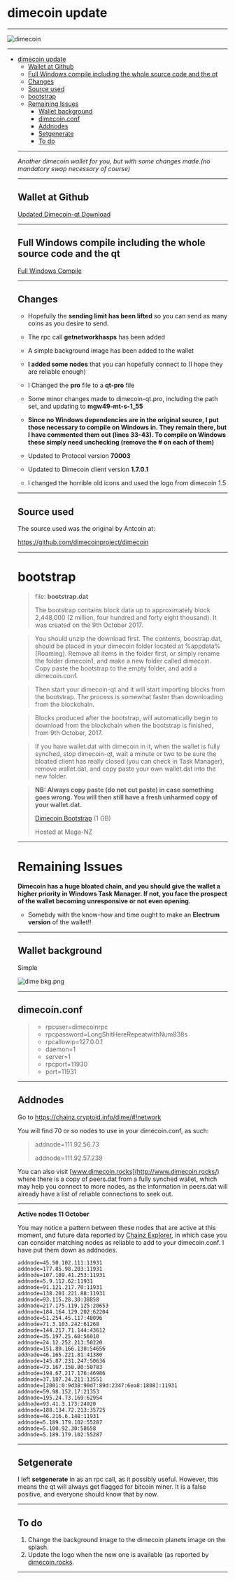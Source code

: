



**dimecoin update**
=========

----


![dimecoin](https://cdn.pbrd.co/images/GNQe2gQ.png)




-----


<ul>
<li><a href="#dimecoin-update">dimecoin update</a><ul>
<li><a href="#wallet-at-github">Wallet at Github</a></li>
<li><a href="#full-windows-compile-including-the-whole-source-code-and-the-qt">Full Windows compile including the whole source code and the qt</a></li>
<li><a href="#changes">Changes</a></li>
<li><a href="#source-used">Source used</a></li>
<li><a href="#bootstrap">bootstrap</a><ul>
</ul>
</li>
<li><a href="#remaining-issues">Remaining Issues</a><ul>
<li><a href="#wallet-background">Wallet background</a></li>
<li><a href="#dimecoinconf">dimecoin.conf</a></li>
<li><a href="#addnodes">Addnodes</a></li>
<li><a href="#setgenerate">Setgenerate</a></li>
<li><a href="#to-do">To do</a></li>
</ul>
</li>
</ul>


-----





*Another dimecoin wallet for you, but with some changes made.(no mandatory swap necessary of course)*


-----



Wallet at Github
-------------


[Updated Dimecoin-qt Download](https://github.com/dimecoinproject1/dimecoin1.7-qt/raw/master/Dimecoin-qt.zip)


-----

Full Windows compile including the whole source code and the qt
-------------

[Full Windows Compile](https://github.com/dimecoinproject1/Complete-Windows-Compile)


-----

Changes
-------------

- Hopefully the **sending limit has been lifted** so you can send as many coins as you desire to send.

- The rpc call **getnetworkhasps** has been added

- A simple background image has been added to the wallet

- **I added some nodes** that you can hopefully connect to (I hope they are reliable enough)


- I Changed the **pro** file to a **qt-pro** file

- Some minor changes made to dimecoin-qt.pro, including the path set, and updating to **mgw49-mt-s-1_55**

- **Since no Windows dependencies are in the original source, I put those necessary to compile on Windows in. They remain there, but I have commented them out (lines 33-43). To compile on Windows these simply need unchecking (remove the # on each of them)**

- Updated to Protocol version **70003**

- Updated to Dimecoin client version **1.7.0.1**

- I changed the horrible old icons and used the logo from dimecoin 1.5



-----

Source used
-------------

The source used was the original by Antcoin at: 

https://github.com/dimecoinproject/dimecoin


-----




bootstrap
=========



> file: **bootstrap.dat**
> 
> The bootstrap contains block data up to approximately block 2,448,000 (2 million, four hundred and forty eight thousand). It was created on the 9th October 2017. 

> You should unzip the download first. The contents, boostrap.dat, should be placed in your dimecoin folder located at %appdata% (Roaming). Remove all items in the folder first, or simply rename the folder dimecoin1, and make a new folder called dimecoin. Copy paste the bootstrap to  the empty folder, and add a dimecoin.conf. 

> Then start your dimecoin-qt and it will start importing blocks from the bootstrap. The process is somewhat faster than downloading from the blockchain. 

> Blocks produced after the bootstrap, will automatically begin to download from the blockchain when the bootstrap is finished, from 9th October, 2017.

> If you have wallet.dat with dimecoin in it, when the wallet is fully synched, stop dimecoin-qt, wait a minute or two to be sure the bloated client has really closed (you can check in Task Manager), remove wallet.dat, and copy paste your own wallet.dat into the new folder.

> **NB: Always copy paste (do not cut paste) in case something goes wrong. You will then still have a fresh unharmed copy of your wallet.dat.**
> 
> [Dimecoin Bootstrap](https://mega.nz/#!5nB1yYzb!DDRQAY8e5jOboZ23qgQ1OtKUlYFx82xEkmoipRMVkTU) (1 GB)
> 
> Hosted at Mega-NZ
> 
>


-----

**Remaining Issues**
=======================


**Dimecoin has a huge bloated chain, and you should give the wallet a higher priority in Windows Task Manager. If not, you face the prospect of the wallet becoming unresponsive or not even opening.**

- Somebdy with the know-how and time ought to make an **Electrum version** of the wallet!!


-----

Wallet background
-------------


Simple



![dime bkg.png](https://cdn.pbrd.co/images/GNQar5l.png)


-----



dimecoin.conf
--------------------

>- rpcuser=dimecoinrpc
>- rpcpassword=LongShitHereRepeatwithNum838s
>- rpcallowip=127.0.0.1
>- daemon=1
>- server=1
>- rpcport=11930
>- port=11931


-----

Addnodes
--------------------

Go to https://chainz.cryptoid.info/dime/#!network

You will find 70 or so nodes to use in your dimecoin.conf, as such:

> addnode=111.92.56.73
> 
> addnode=111.92.57.239



You can also visit [www.dimecoin.rocks](http://www.dimecoin.rocks/) where there is a copy of peers.dat from a fully synched wallet, which may help you connect to more nodes, as the information in peers.dat will already have a list of reliable connections to seek out.



-----

**Active nodes 11 October**

You may notice a pattern between these nodes that are active at this moment, and future data reported by [Chainz Explorer](https://chainz.cryptoid.info/dime/#!network), in which case you can consider matching nodes as reliable to add to your dimecoin.conf. I have put them down as addnodes. 

    addnode=45.50.102.111:11931
    addnode=177.85.98.203:11931
    addnode=107.189.41.253:11931
    addnode=5.9.112.62:11931
    addnode=91.121.217.70:11931
    addnode=138.201.221.88:11931
    addnode=93.115.28.30:38858
    addnode=217.175.119.125:20653
    addnode=184.164.129.202:62204
    addnode=51.254.45.117:48096
    addnode=71.3.103.242:61268
    addnode=144.217.71.144:43612
    addnode=35.197.25.60:56010
    addnode=24.12.252.213:50220
    addnode=151.80.166.130:54656
    addnode=46.165.221.81:41380
    addnode=145.87.231.247:50636
    addnode=73.167.158.80:50783
    addnode=194.67.217.176:46986
    addnode=37.187.24.211:13551
    addnode=[2001:0:9d38:90d7:89d:2347:6ea8:1808]:11931
    addnode=59.98.152.17:21353
    addnode=195.24.73.169:62954
    addnode=93.41.3.173:24920
    addnode=188.134.72.213:35725
    addnode=46.216.6.148:11931 
    addnode=5.189.179.102:55287
    addnode=5.100.92.30:58658
    addnode=5.189.179.102:55287


-----


Setgenerate
--------------------

I left **setgenerate** in as an rpc call, as it possibly useful. However, this means the qt will always get flagged for bitcoin miner. It is a false positive, and everyone should know that by now.

-----

To do
--------------------

1. Change the background image to the dimecoin planets image on the splash.
2. Update the logo when the new one is available (as reported by [dimecoin.rocks](http://www.dimecoin.rocks/).


-----

